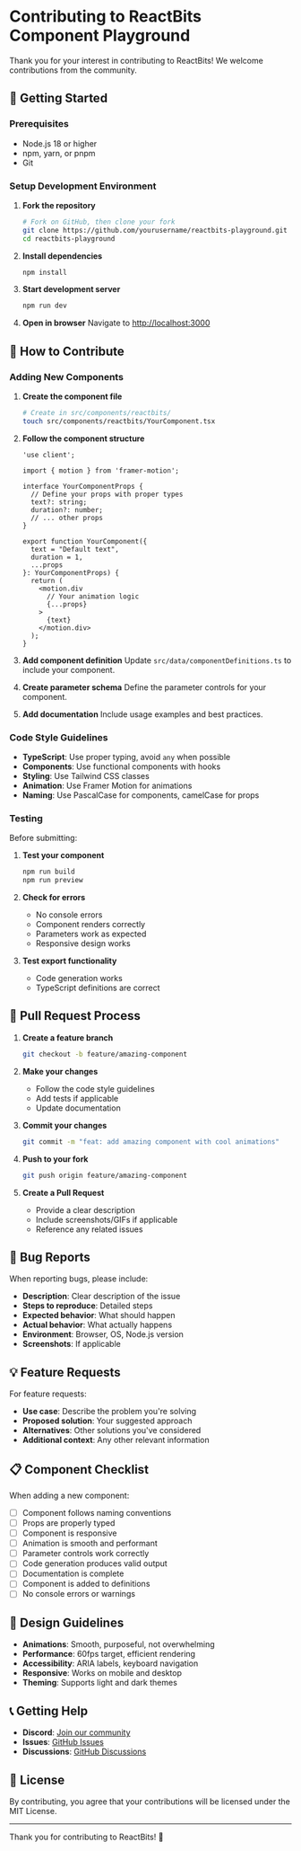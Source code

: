 # Contributing to ReactBits Component Playground

Thank you for your interest in contributing to ReactBits! We welcome contributions from the community.

## 🚀 Getting Started

### Prerequisites
- Node.js 18 or higher
- npm, yarn, or pnpm
- Git

### Setup Development Environment

1. **Fork the repository**
   ```bash
   # Fork on GitHub, then clone your fork
   git clone https://github.com/yourusername/reactbits-playground.git
   cd reactbits-playground
   ```

2. **Install dependencies**
   ```bash
   npm install
   ```

3. **Start development server**
   ```bash
   npm run dev
   ```

4. **Open in browser**
   Navigate to [http://localhost:3000](http://localhost:3000)

## 🎯 How to Contribute

### Adding New Components

1. **Create the component file**
   ```bash
   # Create in src/components/reactbits/
   touch src/components/reactbits/YourComponent.tsx
   ```

2. **Follow the component structure**
   ```tsx
   'use client';
   
   import { motion } from 'framer-motion';
   
   interface YourComponentProps {
     // Define your props with proper types
     text?: string;
     duration?: number;
     // ... other props
   }
   
   export function YourComponent({ 
     text = "Default text",
     duration = 1,
     ...props 
   }: YourComponentProps) {
     return (
       <motion.div
         // Your animation logic
         {...props}
       >
         {text}
       </motion.div>
     );
   }
   ```

3. **Add component definition**
   Update `src/data/componentDefinitions.ts` to include your component.

4. **Create parameter schema**
   Define the parameter controls for your component.

5. **Add documentation**
   Include usage examples and best practices.

### Code Style Guidelines

- **TypeScript**: Use proper typing, avoid `any` when possible
- **Components**: Use functional components with hooks
- **Styling**: Use Tailwind CSS classes
- **Animation**: Use Framer Motion for animations
- **Naming**: Use PascalCase for components, camelCase for props

### Testing

Before submitting:

1. **Test your component**
   ```bash
   npm run build
   npm run preview
   ```

2. **Check for errors**
   - No console errors
   - Component renders correctly
   - Parameters work as expected
   - Responsive design works

3. **Test export functionality**
   - Code generation works
   - TypeScript definitions are correct

## 📝 Pull Request Process

1. **Create a feature branch**
   ```bash
   git checkout -b feature/amazing-component
   ```

2. **Make your changes**
   - Follow the code style guidelines
   - Add tests if applicable
   - Update documentation

3. **Commit your changes**
   ```bash
   git commit -m "feat: add amazing component with cool animations"
   ```

4. **Push to your fork**
   ```bash
   git push origin feature/amazing-component
   ```

5. **Create a Pull Request**
   - Provide a clear description
   - Include screenshots/GIFs if applicable
   - Reference any related issues

## 🐛 Bug Reports

When reporting bugs, please include:

- **Description**: Clear description of the issue
- **Steps to reproduce**: Detailed steps
- **Expected behavior**: What should happen
- **Actual behavior**: What actually happens
- **Environment**: Browser, OS, Node.js version
- **Screenshots**: If applicable

## 💡 Feature Requests

For feature requests:

- **Use case**: Describe the problem you're solving
- **Proposed solution**: Your suggested approach
- **Alternatives**: Other solutions you've considered
- **Additional context**: Any other relevant information

## 📋 Component Checklist

When adding a new component:

- [ ] Component follows naming conventions
- [ ] Props are properly typed
- [ ] Component is responsive
- [ ] Animation is smooth and performant
- [ ] Parameter controls work correctly
- [ ] Code generation produces valid output
- [ ] Documentation is complete
- [ ] Component is added to definitions
- [ ] No console errors or warnings

## 🎨 Design Guidelines

- **Animations**: Smooth, purposeful, not overwhelming
- **Performance**: 60fps target, efficient rendering
- **Accessibility**: ARIA labels, keyboard navigation
- **Responsive**: Works on mobile and desktop
- **Theming**: Supports light and dark themes

## 📞 Getting Help

- **Discord**: [Join our community](https://discord.gg/reactbits)
- **Issues**: [GitHub Issues](https://github.com/yourusername/reactbits-playground/issues)
- **Discussions**: [GitHub Discussions](https://github.com/yourusername/reactbits-playground/discussions)

## 📄 License

By contributing, you agree that your contributions will be licensed under the MIT License.

---

Thank you for contributing to ReactBits! 🎉
